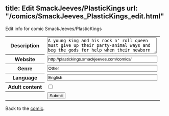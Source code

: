 title: Edit SmackJeeves/PlasticKings
url: "/comics/SmackJeeves_PlasticKings_edit.html"
---
Edit info for comic SmackJeeves/PlasticKings

<form name="comic" action="http://gaepostmail.appspot.com/comic/" method="post">
<table class="comicinfo">
<tr>
<th>Description</th><td><textarea name="description" cols="40" rows="3">A young king and his rock n' roll queen must give up their party-animal ways and beg the gods for help when their newborn son falls ill. However, this is only the first of many problems facing the kingdom and the gods who watch over it.</textarea></td>
</tr>
<tr>
<th>Website</th><td><input type="text" name="url" value="http://plastickings.smackjeeves.com/comics/" size="40"/></td>
</tr>
<tr>
<th>Genre</th><td><input type="text" name="genre" value="Other" size="40"/></td>
</tr>
<tr>
<th>Language</th><td><input type="text" name="language" value="English" size="40"/></td>
</tr>
<tr>
<th>Adult content</th><td><input type="checkbox" name="adult" value="adult" /></td>
</tr>
<tr>
<th></th><td>
<input type="hidden" name="comic" value="SmackJeeves_PlasticKings" />
<input type="submit" name="submit" value="Submit" />
</td>
</tr>
</table>
</form>

Back to the [comic](SmackJeeves_PlasticKings.html).
